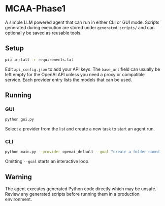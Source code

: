 # MCAA-Phase1

A simple LLM powered agent that can run in either CLI or GUI mode.
Scripts generated during execution are stored under `generated_scripts/` and can optionally be saved as reusable tools.

## Setup

```bash
pip install -r requirements.txt
```

Edit `api_config.json` to add your API keys. The `base_url` field can usually be left empty for the OpenAI API unless you need a proxy or compatible service. Each provider entry lists the models that can be used.

## Running

### GUI
```bash
python gui.py
```
Select a provider from the list and create a new task to start an agent run.

### CLI
```bash
python main.py --provider openai_default --goal "create a folder named 'project_files'"
```
Omitting `--goal` starts an interactive loop.

## Warning
The agent executes generated Python code directly which may be unsafe. Review any generated scripts before running them in a production environment.
